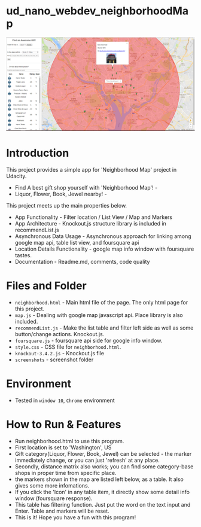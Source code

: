 # ud_nano_webdev_neighborhoodMap

![alt text](screenshots/neighborhood_map.png "ud_nano_webdev_neighborhoodMap View")

# Introduction
This project provides a simple app for 'Neighborhood Map' project in Udacity.

 - Find A best gift shop yourself with 'Neighborhood Map'! -
 - Liquor, Flower, Book, Jewel nearby! -

This project meets up the main properties below.

* App Functionality - Filter location / List View / Map and Markers
* App Architecture - Knockout.js structure library is included in recommendList.js
* Asynchronous Data Usage - Asynchronous approach for linking among google map api, table list view, and foursquare api
* Location Details Functionality - google map info window with foursquare tastes.
* Documentation - Readme.md, comments, code quality

# Files and Folder

* `neighborhood.html` - Main html file of the page. The only html page for this project.
* `map.js` - Dealing with google map javascript api. Place library is also included.
* `recommendList.js` - Make the list table and filter left side as well as some button/change actions. Knockout.js.
* `foursquare.js` - foursquare api side for google info window.
* `style.css` - CSS file for `neighborhood.html`.
* `knockout-3.4.2.js` - Knockout.js file
* `screenshots` - screenshot folder

# Environment

* Tested in `window 10`, `Chrome` environment

# How to Run & Features

* Run neighborhood.html to use this program.
* First location is set to 'Washington', US
* Gift category(Liquor, Flower, Book, Jewel) can be selected - the marker immediately change, or you can just 'refresh' at any place.
* Secondly, distance matrix also works; you can find some category-base shops in proper time from specific place.
* the markers shown in the map are listed left below, as a table. It also gives some more infomations.
* If you click the 'Icon' in any table item, it directly show some detail info window (foursquare response).
* This table has filtering function. Just put the word on the text input and Enter. Table and markers will be reset.
* This is it! Hope you have a fun with this program!

